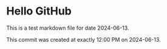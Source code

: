 # Hello GitHub
This is a test markdown file for date 2024-06-13.

This commit was created at exactly 12:00 PM on 2024-06-13.
